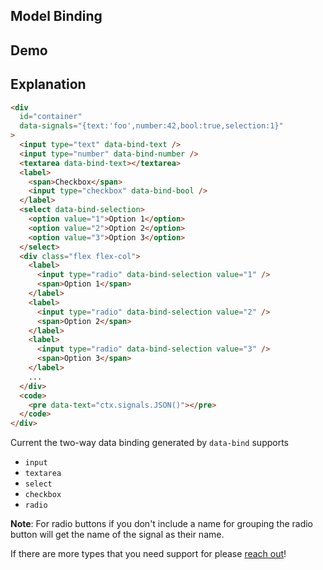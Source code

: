 ## Model Binding

## Demo

<div id="container" data-on-load="sse('/examples/model_binding/data')"></div>

## Explanation

```html
<div
  id="container"
  data-signals="{text:'foo',number:42,bool:true,selection:1}"
>
  <input type="text" data-bind-text />
  <input type="number" data-bind-number />
  <textarea data-bind-text></textarea>
  <label>
    <span>Checkbox</span>
    <input type="checkbox" data-bind-bool />
  </label>
  <select data-bind-selection>
    <option value="1">Option 1</option>
    <option value="2">Option 2</option>
    <option value="3">Option 3</option>
  </select>
  <div class="flex flex-col">
    <label>
      <input type="radio" data-bind-selection value="1" />
      <span>Option 1</span>
    </label>
    <label>
      <input type="radio" data-bind-selection value="2" />
      <span>Option 2</span>
    </label>
    <label>
      <input type="radio" data-bind-selection value="3" />
      <span>Option 3</span>
    </label>
    ...
  </div>
  <code>
    <pre data-text="ctx.signals.JSON()"></pre>
  </code>
</div>
```

Current the two-way data binding generated by `data-bind` supports

- `input`
- `textarea`
- `select`
- `checkbox`
- `radio`

**Note**: For radio buttons if you don't include a name for grouping the radio button will get the name of the signal as their name.

If there are more types that you need support for please [reach out](https://github.com/starfederation/datastar)!
